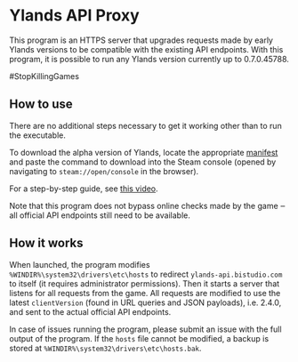 # Ylands API Proxy

This program is an HTTPS server that upgrades requests made by early Ylands versions to be compatible with the existing API endpoints.
With this program, it is possible to run any Ylands version currently up to 0.7.0.45788.

#StopKillingGames

## How to use

There are no additional steps necessary to get it working other than to run the executable.

To download the alpha version of Ylands, locate the appropriate [manifest](https://steamdb.info/depot/298611/manifests/) and paste the command to download into the Steam console (opened by navigating to `steam://open/console` in the browser).

For a step-by-step guide, see [this video](https://www.youtube.com/watch?v=TqRI6SkSTm8).

Note that this program does not bypass online checks made by the game ‒ all official API endpoints still need to be available.

## How it works

When launched, the program modifies `%WINDIR%\system32\drivers\etc\hosts` to redirect `ylands-api.bistudio.com` to itself (it requires administrator permissions).
Then it starts a server that listens for all requests from the game.
All requests are modified to use the latest `clientVersion` (found in URL queries and JSON payloads), i.e. 2.4.0, and sent to the actual official API endpoints.

In case of issues running the program, please submit an issue with the full output of the program.
If the `hosts` file cannot be modified, a backup is stored at `%WINDIR%\system32\drivers\etc\hosts.bak`.
